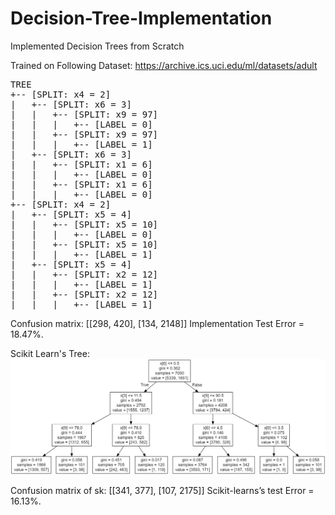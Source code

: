 # Decision-Tree-Implementation
Implemented Decision Trees from Scratch 

Trained on Following Dataset: https://archive.ics.uci.edu/ml/datasets/adult

<pre>
TREE
+-- [SPLIT: x4 = 2]
|	+-- [SPLIT: x6 = 3]
|	|	+-- [SPLIT: x9 = 97]
|	|	|	+-- [LABEL = 0]
|	|	+-- [SPLIT: x9 = 97]
|	|	|	+-- [LABEL = 1]
|	+-- [SPLIT: x6 = 3]
|	|	+-- [SPLIT: x1 = 6]
|	|	|	+-- [LABEL = 0]
|	|	+-- [SPLIT: x1 = 6]
|	|	|	+-- [LABEL = 0]
+-- [SPLIT: x4 = 2]
|	+-- [SPLIT: x5 = 4]
|	|	+-- [SPLIT: x5 = 10]
|	|	|	+-- [LABEL = 0]
|	|	+-- [SPLIT: x5 = 10]
|	|	|	+-- [LABEL = 1]
|	+-- [SPLIT: x5 = 4]
|	|	+-- [SPLIT: x2 = 12]
|	|	|	+-- [LABEL = 1]
|	|	+-- [SPLIT: x2 = 12]
|	|	|	+-- [LABEL = 1]
</pre>

Confusion matrix: [[298, 420],
                   [134, 2148]]
Implementation Test Error = 18.47%.

Scikit Learn's Tree:
![Results](results.png)

Confusion matrix of sk: [[341, 377], 
                         [107, 2175]]
Scikit-learns’s test Error = 16.13%.
